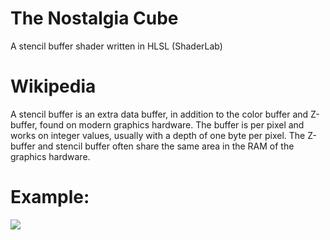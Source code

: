 # The Nostalgia Cube

A stencil buffer shader written in HLSL (ShaderLab) 

# Wikipedia 

A stencil buffer is an extra data buffer, in addition to the color buffer and Z-buffer, 
found on modern graphics hardware. The buffer is per pixel and works on integer values, 
usually with a depth of one byte per pixel. The Z-buffer and stencil buffer often share the same area in the RAM 
of the graphics hardware.
# Example:
![](nostalgia-cube.gif)
